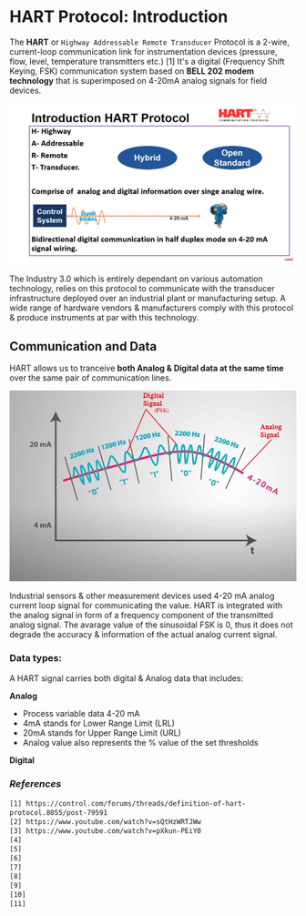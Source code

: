 # HART Protocol: Introduction

The **HART** or `Highway Addressable Remote Transducer` Protocol is a 2-wire, current-loop communication link for instrumentation devices (pressure, flow, level, temperature transmitters etc.) [1] It's a digital (Frequency Shift Keying, FSK) communication system based on **BELL 202 modem technology** that is superimposed on 4-20mA analog signals for field devices. 

![Fig.1: HART overview](https://github.com/biplabro/HART-Protocol-Basics/blob/main/02.%20Images/HART-Overview.jpg)

The Industry 3.0 which is entirely dependant on various automation technology, relies on this protocol to communicate with the transducer infrastructure deployed over an industrial plant or manufacturing setup. A wide range of hardware vendors & manufacturers comply with this protocol & produce instruments at par with this technology. 

## Communication and Data

HART allows us to tranceive **both Analog & Digital data at the same time** over the same pair of communication lines.

![Fig.2: Heart Communication](https://github.com/biplabro/HART-Protocol-Basics/blob/main/02.%20Images/HART-Comm.jpg)

Industrial sensors & other measurement devices used 4-20 mA analog current loop signal for communicating the value. HART is integrated with the analog signal in form of a frequency component of the transmitted analog signal. The avarage value of the sinusoidal FSK is 0, thus it does not degrade the accuracy & information of the actual analog current signal.

### Data types:

A HART signal carries both digital & Analog data that includes:

**Analog**

- Process variable data 4-20 mA 
- 4mA stands for Lower Range Limit (LRL)
- 20mA stands for Upper Range Limit (URL)
- Analog value also represents the % value of the set thresholds

**Digital**






### _References_

```
[1] https://control.com/forums/threads/definition-of-hart-protocol.8055/post-79591
[2] https://www.youtube.com/watch?v=sQtHzWRTJWw
[3] https://www.youtube.com/watch?v=pXkun-PEiY0
[4] 
[5] 
[6] 
[7] 
[8] 
[9] 
[10] 
[11] 
```
